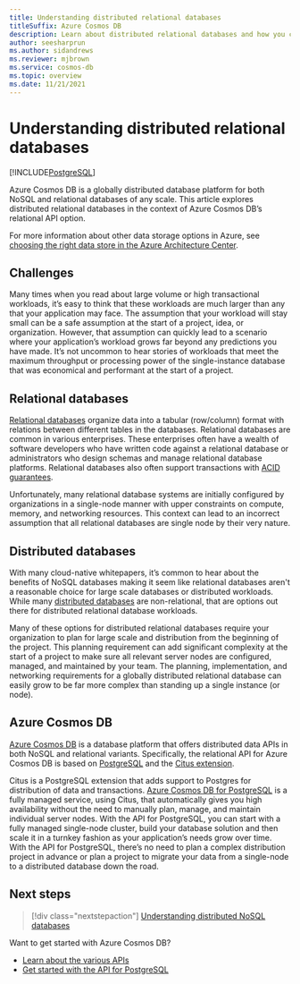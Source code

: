```yaml
---
title: Understanding distributed relational databases
titleSuffix: Azure Cosmos DB
description: Learn about distributed relational databases and how you can use them together with your global-scale applications and your existing RDBMS development skills.
author: seesharprun
ms.author: sidandrews
ms.reviewer: mjbrown
ms.service: cosmos-db
ms.topic: overview
ms.date: 11/21/2021
---
```


# Understanding distributed relational databases

[!INCLUDE[PostgreSQL](includes/appliesto-postgresql.md)]

Azure Cosmos DB is a globally distributed database platform for both NoSQL and relational databases of any scale. This article explores distributed relational databases in the context of Azure Cosmos DB’s relational API option.

For more information about other data storage options in Azure, see [choosing the right data store in the Azure Architecture Center](/azure/architecture/guide/technology-choices/data-store-overview).

## Challenges

Many times when you read about large volume or high transactional workloads, it’s easy to think that these workloads are much larger than any that your application may face. The assumption that your workload will stay small can be a safe assumption at the start of a project, idea, or organization. However, that assumption can quickly lead to a scenario where your application’s workload grows far beyond any predictions you have made. It’s not uncommon to hear stories of workloads that meet the maximum throughput or processing power of the single-instance database that was economical and performant at the start of a project.

## Relational databases

[Relational databases](https://en.wikipedia.org/wiki/Relational_database) organize data into a tabular (row/column) format with relations between different tables in the databases. Relational databases are common in various enterprises. These enterprises often have a wealth of software developers who have written code against a relational database or administrators who design schemas and manage relational database platforms. Relational databases also often support transactions with [ACID guarantees](https://en.wikipedia.org/wiki/ACID).

Unfortunately, many relational database systems are initially configured by organizations in a single-node manner with upper constraints on compute, memory, and networking resources. This context can lead to an incorrect assumption that all relational databases are single node by their very nature.

## Distributed databases

With many cloud-native whitepapers, it’s common to hear about the benefits of NoSQL databases making it seem like relational databases aren't a reasonable choice for large scale databases or distributed workloads. While many [distributed databases](https://en.wikipedia.org/wiki/Distributed_database) are non-relational, that are options out there for distributed relational database workloads.

Many of these options for distributed relational databases require your organization to plan for large scale and distribution from the beginning of the project. This planning requirement can add significant complexity at the start of a project to make sure all relevant server nodes are configured, managed, and maintained by your team. The planning, implementation, and networking requirements for a globally distributed relational database can easily grow to be far more complex than standing up a single instance (or node).

## Azure Cosmos DB

[Azure Cosmos DB](introduction.md) is a database platform that offers distributed data APIs in both NoSQL and relational variants. Specifically, the relational API for Azure Cosmos DB is based on [PostgreSQL](https://www.postgresql.org/) and the [Citus extension](https://github.com/citusdata/citus).

Citus is a PostgreSQL extension that adds support to Postgres for distribution of data and transactions. [Azure Cosmos DB for PostgreSQL](postgresql/introduction.md) is a fully managed service, using Citus, that automatically gives you high availability without the need to manually plan, manage, and maintain individual server nodes. With the API for PostgreSQL, you can start with a fully managed single-node cluster, build your database solution and then scale it in a turnkey fashion as your application’s needs grow over time. With the API for PostgreSQL, there’s no need to plan a complex distribution project in advance or plan a project to migrate your data from a single-node to a distributed database down the road.

## Next steps

> [!div class="nextstepaction"]
> [Understanding distributed NoSQL databases](distributed-nosql.md)

Want to get started with Azure Cosmos DB?

- [Learn about the various APIs](choose-api.md)
- [Get started with the API for PostgreSQL](postgresql/quickstart-app-stacks-python.md)

